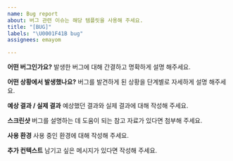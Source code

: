 ```yaml
---
name: Bug report
about: 버그 관련 이슈는 해당 템플릿을 사용해 주세요.
title: "[BUG]"
labels: "\U0001F41B bug"
assignees: emayom

---
```


**어떤 버그인가요?**
발생한 버그에 대해 간결하고 명확하게 설명 해주세요.


**어떤 상황에서 발생했나요?**
버그를 발견하게 된 상황을 단계별로 자세하게 설명 해주세요.


**예상 결과 / 실제 결과**
예상했던 결과와 실제 결과에 대해 작성해 주세요.


**스크린샷**
버그를 설명하는 데 도움이 되는 참고 자료가 있다면 첨부해 주세요.

**사용 환경**
사용 중인 환경에 대해 작성해 주세요.


**추가 컨텍스트**
남기고 싶은 메시지가 있다면 작성해 주세요.
